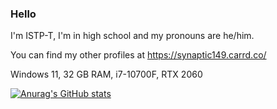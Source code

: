 ### Hello

I'm ISTP-T, I'm in high school and my pronouns are he/him.

You can find my other profiles at https://synaptic149.carrd.co/

Windows 11, 32 GB RAM, i7-10700F, RTX 2060

[![Anurag's GitHub stats](https://github-readme-stats.vercel.app/api?username=Synaptic149&theme=dark)](https://github.com/anuraghazra/github-readme-stats)
